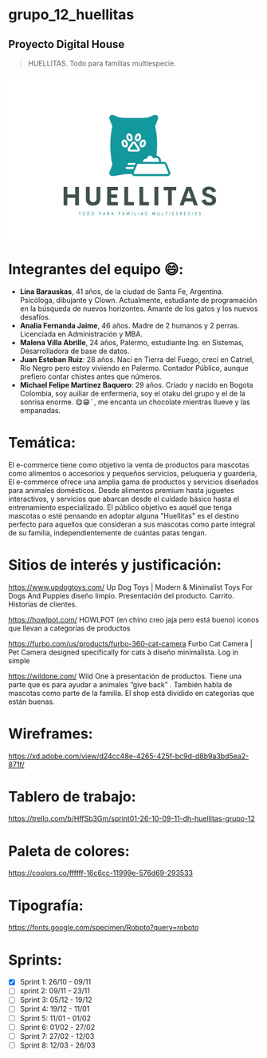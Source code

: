 # grupo_12_huellitas
## Proyecto Digital House ##

> HUELLITAS. Todo para familias multiespecie.

![Logo](./public/Img/logo.jpg)

# Integrantes del equipo :smile::
- **Lina Barauskas**, 41 años, de la ciudad de Santa Fe, Argentina. Psicóloga, dibujante y Clown. Actualmente, estudiante de programación en la búsqueda de nuevos horizontes. Amante de los gatos y los nuevos desafíos.
- **Analia Fernanda Jaime**, 46 años. Madre de 2 humanos y 2 perras. Licenciada en Administración y MBA.
- **Malena Villa Abrille**, 24 años, Palermo, estudiante Ing. en Sistemas, Desarrolladora de base de datos.
- **Juan Esteban Ruiz**: 28 años. Nací en Tierra del Fuego, crecí en Catriel, Río Negro pero estoy viviendo en Palermo. Contador Público, aunque prefiero contar chistes antes que números.
- **Michael Felipe Martinez Baquero**: 29 años. Criado y nacido en Bogota Colombia, soy auiliar de enfermeria, soy el otaku del grupo y el de la sonrisa enorme. 😋😁¨, me encanta un chocolate mientras llueve y las empanadas.


# Temática:
El e-commerce tiene como objetivo la venta de productos para mascotas como alimentos o accesorios y pequeños servicios, peluqueria y guarderia, El e-commerce ofrece una amplia gama de productos y servicios diseñados para animales domésticos. Desde alimentos premium hasta juguetes interactivos, y servicios que abarcan desde el cuidado básico hasta el entrenamiento especializado.
El público objetivo es aquél que tenga mascotas o esté pensando en adoptar alguna "Huellitas" es el destino perfecto para aquellos que consideran a sus mascotas como parte integral de su familia, independientemente de cuántas patas tengan.

# Sitios de interés y justificación:
https://www.updogtoys.com/  Up Dog Toys | Modern & Minimalist Toys For Dogs And Puppies diseño limpio. Presentación del producto. Carrito. Historias de clientes.

https://howlpot.com/ HOWLPOT (en chino creo jaja pero está bueno) iconos que llevan a categorías de productos

https://furbo.com/us/products/furbo-360-cat-camera Furbo Cat Camera | Pet Camera designed specifically for cats à diseño minimalista. Log in simple

https://wildone.com/ Wild One à presentación de productos. Tiene una parte que es para ayudar a animales “give back” . También habla de mascotas como parte de la familia. El shop está dividido en categorías que están buenas.

# Wireframes:

https://xd.adobe.com/view/d24cc48e-4265-425f-bc9d-d8b9a3bd5ea2-871f/

# Tablero de trabajo:

https://trello.com/b/HffSb3Gm/sprint01-26-10-09-11-dh-huellitas-grupo-12

# Paleta de colores:

https://coolors.co/ffffff-16c6cc-11999e-576d69-293533

# Tipografía:

https://fonts.google.com/specimen/Roboto?query=roboto

# Sprints: 

- [x] Sprint 1: 26/10 - 09/11
- [ ] sprint 2: 09/11 - 23/11
- [ ] Sprint 3: 05/12 - 19/12
- [ ] Sprint 4: 19/12 - 11/01
- [ ] Sprint 5: 11/01 - 01/02
- [ ] Sprint 6: 01/02 - 27/02
- [ ] Sprint 7: 27/02 - 12/03
- [ ] Sprint 8: 12/03 - 26/03
